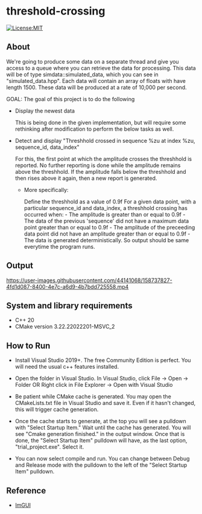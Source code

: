 # threshold-crossing

[![License:MIT](https://img.shields.io/badge/License-MIT-green.svg)](https://github.com/nalindas9/threshold-crossing/blob/master/LICENSE)

## About
 We're going to produce some data on a separate thread and give you access to a queue where you can retrieve the data for processing. 
 This data will be of type simdata::simulated_data, which you can see in "simulated_data.hpp".
 Each data will contain an array of floats with have length 1500. These data will be produced at a rate of 10,000 per second.
 
 GOAL: The goal of this project is to do the following

 - Display the newest data
 
   This is being done in the given implementation, but will require some rethinking after modification to perform the below tasks as well.

 - Detect and display "Threshhold crossed in sequence %zu at index %zu, sequence_id, data_index" 
 
   For this, the first point at which the amplitude crosses the threshhold is reported. 
   No further reporting is done while the amplitude remains above the threshhold. If the amplitude falls below the threshhold and 
   then rises above it again, then a new report is generated. 
   
   - More specifically:
   
      Define the threshhold as a value of 0.9f
      For a given data point, with a particular sequence_id and data_index, a threshhold crossing has occurred when: 
         - The amplitude is greater than or equal to 0.9f
         - The data of the previous 'sequence' did not have a maximum data point greater than or equal to 0.9f
         - The amplitude of the preceeding data point did not have an amplitude greater than or equal to 0.9f
         - The data is generated deterministically. So output should be same everytime the program runs.

## Output

https://user-images.githubusercontent.com/44141068/158737827-4fd1d087-8400-4e7c-a6d9-4b7bdd725558.mp4

## System and library requirements
- C++ 20
- CMake version 3.22.22022201-MSVC_2

## How to Run
- Install Visual Studio 2019+. The free Community Edition is perfect.
You will need the usual c++ features installed.

- Open the folder in Visual Studio.
In Visual Studio, click File -> Open -> Folder
OR
Right click in File Explorer -> Open with Visual Studio

- Be patient while CMake cache is generated.
You may open the CMakeLists.txt file in Visual Studio and save it. Even if it hasn't changed, this will trigger cache generation.

- Once the cache starts to generate, at the top you will see a pulldown with "Select Startup Item."
Wait until the cache has generated. You will see "Cmake generation finished." in the output window.
Once that is done, the "Select Startup Item" pulldown will have, as the last option, "trial_project.exe". Select it.

- You can now select compile and run. You can change between Debug and Release mode with the pulldown to the left of the "Select Startup Item" pulldown.

## Reference
- [ImGUI](https://github.com/ocornut/imgui)
